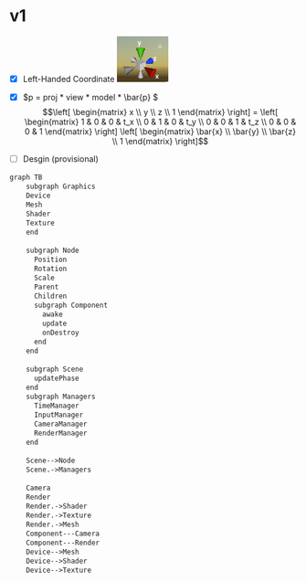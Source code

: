 # v1
  
- [x] Left-Handed Coordinate 
![Coordinate](/img/coordinate.png)

- [x] $p = proj * view * model * \bar{p} $
$$\left[ \begin{matrix}
   x \\
   y \\
   z \\
   1 
  \end{matrix}
  \right] = \left[
 \begin{matrix}
   1 & 0 & 0 & t_x \\
   0 & 1 & 0 & t_y \\
   0 & 0 & 1 & t_z \\
   0 & 0 & 0 & 1
  \end{matrix}
  \right] \left[
 \begin{matrix}
   \bar{x} \\
   \bar{y} \\
   \bar{z} \\
   1
  \end{matrix}
  \right]$$

- [ ] Desgin (provisional)
```mermaid
graph TB
    subgraph Graphics
    Device
    Mesh
    Shader
    Texture
    end
    
    subgraph Node
      Position
      Rotation
      Scale
      Parent
      Children
      subgraph Component
        awake
        update
        onDestroy
      end
    end

    subgraph Scene
      updatePhase
    end
    subgraph Managers
      TimeManager
      InputManager
      CameraManager
      RenderManager
    end

    Scene-->Node
    Scene.->Managers

    Camera
    Render
    Render.->Shader
    Render.->Texture
    Render.->Mesh
    Component---Camera
    Component---Render
    Device-->Mesh
    Device-->Shader
    Device-->Texture
```